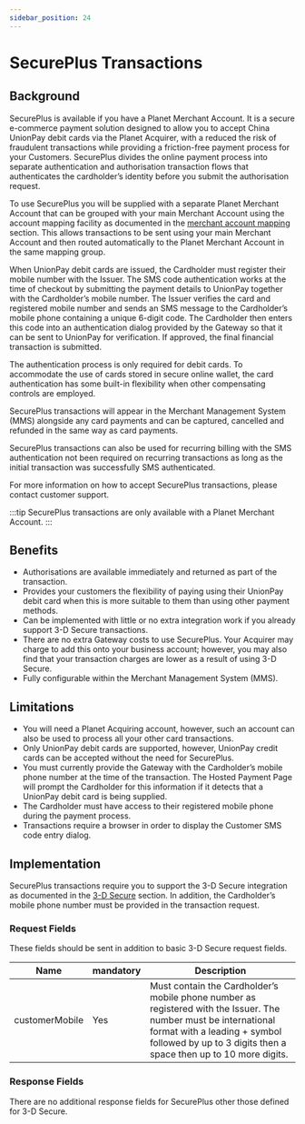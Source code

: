 ```yaml
---
sidebar_position: 24
---
```


# SecurePlus Transactions

## Background 

SecurePlus is available if you have a Planet Merchant Account. It is a secure e-commerce payment solution designed to allow you to accept China UnionPay debit cards via the Planet Acquirer, with a reduced the risk of fraudulent transactions while providing a friction-free payment process for your Customers. SecurePlus divides the online payment process into separate
authentication and authorisation transaction flows that authenticates the cardholder’s identity before you submit the authorisation request.

To use SecurePlus you will be supplied with a separate Planet Merchant Account that can be grouped with your main Merchant Account using the account mapping facility as documented in the [merchant account mapping](annexes#merchantAccountMapping) section. This allows transactions to be sent using your main Merchant Account and then routed automatically to the Planet Merchant Account in the same mapping group.

When UnionPay debit cards are issued, the Cardholder must register their mobile number with the Issuer. The SMS code authentication works at the time of checkout by submitting the payment details to UnionPay together with the Cardholder’s mobile number. The Issuer verifies the card and registered mobile number and sends an SMS message to the Cardholder’s mobile phone containing a unique 6-digit code. The Cardholder then enters this code into an authentication dialog provided by the Gateway so that it can be sent to UnionPay for verification.
If approved, the final financial transaction is submitted.

The authentication process is only required for debit cards. To accommodate the use of cards stored in secure online wallet, the card authentication has some built-in flexibility when other
compensating controls are employed.

SecurePlus transactions will appear in the Merchant Management System (MMS) alongside any card payments and can be captured, cancelled and refunded in the same way as card payments.

SecurePlus transactions can also be used for recurring billing with the SMS authentication not been required on recurring transactions as long as the initial transaction was successfully SMS authenticated.

For more information on how to accept SecurePlus transactions, please contact customer support.

:::tip
SecurePlus transactions are only available with a Planet Merchant Account.
::: 

## Benefits 

- Authorisations are available immediately and returned as part of the transaction.
- Provides your customers the flexibility of paying using their UnionPay debit card when this is more suitable to them than using other payment methods.
- Can be implemented with little or no extra integration work if you already support 3-D Secure transactions.
- There are no extra Gateway costs to use SecurePlus. Your Acquirer may charge to add this onto your business account; however, you may also find that your transaction charges are lower as a result of using 3-D Secure.
- Fully configurable within the Merchant Management System (MMS).

## Limitations 

- You will need a Planet Acquiring account, however, such an account can also be used to process all your other card transactions.
- Only UnionPay debit cards are supported, however, UnionPay credit cards can be accepted without the need for SecurePlus.
- You must currently provide the Gateway with the Cardholder’s mobile phone number at the time of the transaction. The Hosted Payment Page will prompt the Cardholder for this information if it detects that a UnionPay debit card is being supplied.
- The Cardholder must have access to their registered mobile phone during the payment process.
- Transactions require a browser in order to display the Customer SMS code entry dialog.

## Implementation 

SecurePlus transactions require you to support the 3-D Secure integration as documented in the [3-D Secure](3dsecure) section. In addition, the Cardholder’s mobile phone number must be provided in the transaction request.

### Request Fields 

These fields should be sent in addition to basic 3-D Secure request fields.

| Name | mandatory |Description|
| ----------- | ----------- |----------- |
|customerMobile|  <span class="badge badge--primary">Yes</span> |Must contain the Cardholder’s mobile phone number as registered with the Issuer. The number must be international format with a leading + symbol followed by up to 3 digits then a space then up to 10 more digits.|

### Response Fields 

There are no additional response fields for SecurePlus other those defined for 3-D Secure.